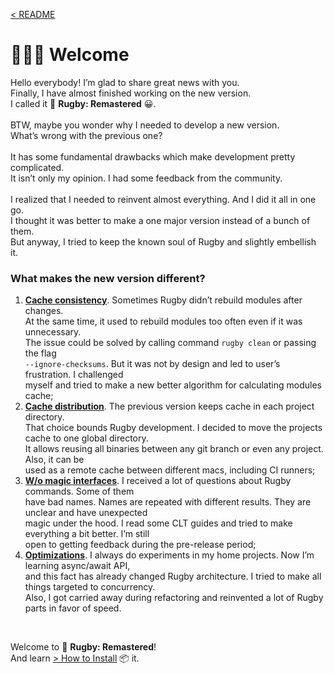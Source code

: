 [< README](../README.md)

# 🙋🏼‍♀️ Welcome

Hello everybody! I’m glad to share great news with you.
<br>
Finally, I have almost finished working on the new version.
<br>
I called it 🏈 <b>Rugby: Remastered</b> 😀.
<br><br>
BTW, maybe you wonder why I needed to develop a new version.
<br>
What’s wrong with the previous one?
<br><br>
It has some fundamental drawbacks which make development pretty complicated.
<br>
It isn’t only my opinion. I had some feedback from the community.
<br><br>
I realized that I needed to reinvent almost everything. And I did it all in one go.
<br>
I thought it was better to make a one major version instead of a bunch of them.
<br>
But anyway, I tried to keep the known soul of Rugby and slightly embellish it.

### What makes the new version different?

1. <ins><b>Cache consistency</b></ins>. Sometimes Rugby didn’t rebuild modules after changes.\
At the same time, it used to rebuild modules too often even if it was unnecessary.\
The issue could be solved by calling command `rugby clean` or passing the flag\
`--ignore-checksums`. But it was not by design and led to user’s frustration. I challenged\
myself and tried to make a new better algorithm for calculating modules cache;
2. <ins><b>Cache distribution</b></ins>. The previous version keeps cache in each project directory.\
That choice bounds Rugby development. I decided to move the projects cache to one global directory.\
It allows reusing all binaries between any git branch or even any project. Also, it can be\
used as a remote cache between different macs, including CI runners;
3. <ins><b>W/o magic interfaces</b></ins>. I received a lot of questions about Rugby commands. Some of them\
have bad names. Names are repeated with different results. They are unclear and have unexpected\
magic under the hood. I read some CLT guides and tried to make everything a bit better. I’m still\
open to getting feedback during the pre-release period;
4. <ins><b>Optimizations</b></ins>. I always do experiments in my home projects. Now I’m learning async/await API,\
and this fact has already changed Rugby architecture. I tried to make all things targeted to concurrency.\
Also, I got carried away during refactoring and reinvented a lot of Rugby parts in favor of speed.

<br>

Welcome to 🏈 **Rugby: Remastered**!\
And learn [> How to Install](How%20to%20install.md) 📦 it.
